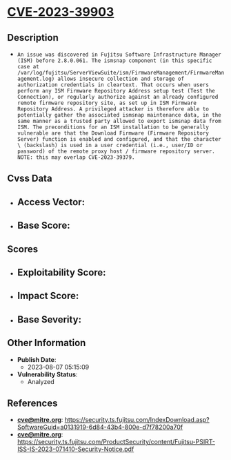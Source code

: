 
# [CVE-2023-39903](https://cve.mitre.org/cgi-bin/cvename.cgi?name=CVE-2023-39903)

## Description

- `An issue was discovered in Fujitsu Software Infrastructure Manager (ISM) before 2.8.0.061. The ismsnap component (in this specific case at /var/log/fujitsu/ServerViewSuite/ism/FirmwareManagement/FirmwareManagement.log) allows insecure collection and storage of authorization credentials in cleartext. That occurs when users perform any ISM Firmware Repository Address setup test (Test the Connection), or regularly authorize against an already configured remote firmware repository site, as set up in ISM Firmware Repository Address. A privileged attacker is therefore able to potentially gather the associated ismsnap maintenance data, in the same manner as a trusted party allowed to export ismsnap data from ISM. The preconditions for an ISM installation to be generally vulnerable are that the Download Firmware (Firmware Repository Server) function is enabled and configured, and that the character \ (backslash) is used in a user credential (i.e., user/ID or password) of the remote proxy host / firmware repository server. NOTE: this may overlap CVE-2023-39379.`

## Cvss Data

- **Access Vector**:
  - 
- **Base Score**:
  - 

## Scores

- **Exploitability Score**:
  - 
- **Impact Score**:
  - 
- **Base Severity**:
  - 

## Other Information

- **Publish Date**:
  - 2023-08-07 05:15:09
- **Vulnerability Status**:
  - Analyzed

## References

- **cve@mitre.org**: https://security.ts.fujitsu.com/IndexDownload.asp?SoftwareGuid=a0131919-6d84-43b4-800e-d7f78200a70f
- **cve@mitre.org**: https://security.ts.fujitsu.com/ProductSecurity/content/Fujitsu-PSIRT-ISS-IS-2023-071410-Security-Notice.pdf
